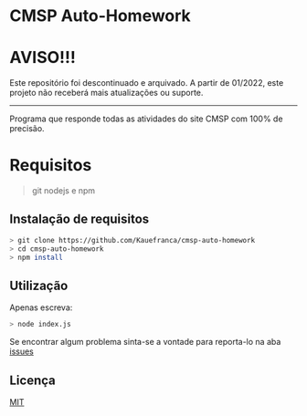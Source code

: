 # CMSP Auto-Homework

# AVISO!!!
Este repositório foi descontinuado e arquivado.
A partir de 01/2022, este projeto não receberá mais atualizações ou suporte.

_________________

Programa que responde todas as atividades do site CMSP com 100% de precisão.

# Requisitos
> git
> nodejs e npm

## Instalação de requisitos

```bash
> git clone https://github.com/Kauefranca/cmsp-auto-homework
> cd cmsp-auto-homework
> npm install
```

## Utilização

Apenas escreva:

```bash
> node index.js
```

Se encontrar algum problema sinta-se a vontade para reporta-lo na aba [issues](https://github.com/Kauefranca/cmsp-auto-homework/issues)

## Licença

[MIT](https://github.com/Kauefranca/cmsp-auto-homework/blob/main/LICENSE)
